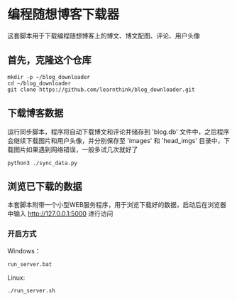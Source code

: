 # 编程随想博客下载器

这套脚本用于下载编程随想博客上的博文、博文配图、评论、用户头像

## 首先，克隆这个仓库
```
mkdir -p ~/blog_downloader
cd ~/blog_downloader
git clone https://github.com/learnthink/blog_downloader.git
```

## 下载博客数据
运行同步脚本，程序将自动下载博文和评论并储存到 'blog.db' 文件中，之后程序会继续下载图片和用户头像，并分别保存至 'images' 和 'head_imgs' 目录中，下载图片如果遇到网络错误，一般多试几次就好了
```
python3 ./sync_data.py
```

## 浏览已下载的数据
本套脚本附带一个小型WEB服务程序，用于浏览下载好的数据，启动后在浏览器中输入 http://127.0.0.1:5000 进行访问

### 开启方式
Windows：
```
run_server.bat
```

Linux:
```
./run_server.sh
```
